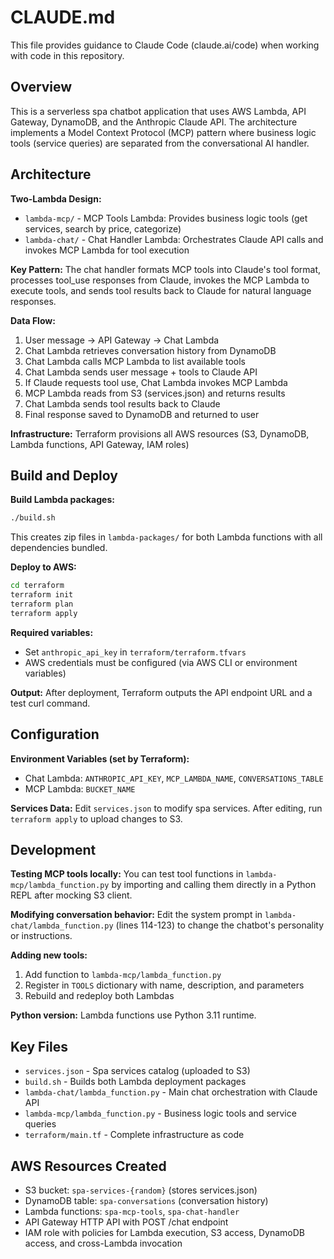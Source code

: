 # CLAUDE.md

This file provides guidance to Claude Code (claude.ai/code) when working with code in this repository.

## Overview

This is a serverless spa chatbot application that uses AWS Lambda, API Gateway, DynamoDB, and the Anthropic Claude API. The architecture implements a Model Context Protocol (MCP) pattern where business logic tools (service queries) are separated from the conversational AI handler.

## Architecture

**Two-Lambda Design:**
- `lambda-mcp/` - MCP Tools Lambda: Provides business logic tools (get services, search by price, categorize)
- `lambda-chat/` - Chat Handler Lambda: Orchestrates Claude API calls and invokes MCP Lambda for tool execution

**Key Pattern:** The chat handler formats MCP tools into Claude's tool format, processes tool_use responses from Claude, invokes the MCP Lambda to execute tools, and sends tool results back to Claude for natural language responses.

**Data Flow:**
1. User message → API Gateway → Chat Lambda
2. Chat Lambda retrieves conversation history from DynamoDB
3. Chat Lambda calls MCP Lambda to list available tools
4. Chat Lambda sends user message + tools to Claude API
5. If Claude requests tool use, Chat Lambda invokes MCP Lambda
6. MCP Lambda reads from S3 (services.json) and returns results
7. Chat Lambda sends tool results back to Claude
8. Final response saved to DynamoDB and returned to user

**Infrastructure:** Terraform provisions all AWS resources (S3, DynamoDB, Lambda functions, API Gateway, IAM roles)

## Build and Deploy

**Build Lambda packages:**
```bash
./build.sh
```
This creates zip files in `lambda-packages/` for both Lambda functions with all dependencies bundled.

**Deploy to AWS:**
```bash
cd terraform
terraform init
terraform plan
terraform apply
```

**Required variables:**
- Set `anthropic_api_key` in `terraform/terraform.tfvars`
- AWS credentials must be configured (via AWS CLI or environment variables)

**Output:** After deployment, Terraform outputs the API endpoint URL and a test curl command.

## Configuration

**Environment Variables (set by Terraform):**
- Chat Lambda: `ANTHROPIC_API_KEY`, `MCP_LAMBDA_NAME`, `CONVERSATIONS_TABLE`
- MCP Lambda: `BUCKET_NAME`

**Services Data:** Edit `services.json` to modify spa services. After editing, run `terraform apply` to upload changes to S3.

## Development

**Testing MCP tools locally:**
You can test tool functions in `lambda-mcp/lambda_function.py` by importing and calling them directly in a Python REPL after mocking S3 client.

**Modifying conversation behavior:**
Edit the system prompt in `lambda-chat/lambda_function.py` (lines 114-123) to change the chatbot's personality or instructions.

**Adding new tools:**
1. Add function to `lambda-mcp/lambda_function.py`
2. Register in `TOOLS` dictionary with name, description, and parameters
3. Rebuild and redeploy both Lambdas

**Python version:** Lambda functions use Python 3.11 runtime.

## Key Files

- `services.json` - Spa services catalog (uploaded to S3)
- `build.sh` - Builds both Lambda deployment packages
- `lambda-chat/lambda_function.py` - Main chat orchestration with Claude API
- `lambda-mcp/lambda_function.py` - Business logic tools and service queries
- `terraform/main.tf` - Complete infrastructure as code

## AWS Resources Created

- S3 bucket: `spa-services-{random}` (stores services.json)
- DynamoDB table: `spa-conversations` (conversation history)
- Lambda functions: `spa-mcp-tools`, `spa-chat-handler`
- API Gateway HTTP API with POST /chat endpoint
- IAM role with policies for Lambda execution, S3 access, DynamoDB access, and cross-Lambda invocation
